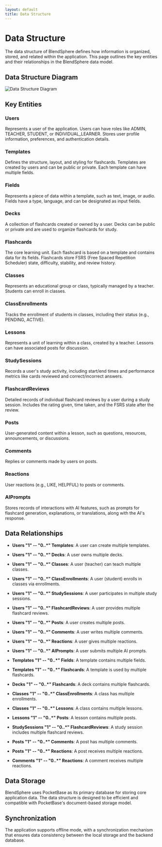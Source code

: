 ```yaml
---
layout: default
title: Data Structure
---
```


# Data Structure

The data structure of BlendSphere defines how information is organized, stored, and related within the application. This page outlines the key entities and their relationships in the BlendSphere data model.

## Data Structure Diagram

![Data Structure Diagram](images/BlendSphere%20Data%20Structure%20-%20PocketBase%20Compatible.png)

## Key Entities

### Users

Represents a user of the application. Users can have roles like ADMIN, TEACHER, STUDENT, or INDIVIDUAL_LEARNER. Stores user profile information, preferences, and authentication details.

### Templates

Defines the structure, layout, and styling for flashcards. Templates are created by users and can be public or private. Each template can have multiple fields.

### Fields

Represents a piece of data within a template, such as text, image, or audio. Fields have a type, language, and can be designated as input fields.

### Decks

A collection of flashcards created or owned by a user. Decks can be public or private and are used to organize flashcards for study.

### Flashcards

The core learning unit. Each flashcard is based on a template and contains data for its fields. Flashcards store FSRS (Free Spaced Repetition Scheduler) state, difficulty, stability, and review history.

### Classes

Represents an educational group or class, typically managed by a teacher. Students can enroll in classes.

### ClassEnrollments

Tracks the enrollment of students in classes, including their status (e.g., PENDING, ACTIVE).

### Lessons

Represents a unit of learning within a class, created by a teacher. Lessons can have associated posts for discussion.

### StudySessions

Records a user's study activity, including start/end times and performance metrics like cards reviewed and correct/incorrect answers.

### FlashcardReviews

Detailed records of individual flashcard reviews by a user during a study session. Includes the rating given, time taken, and the FSRS state after the review.

### Posts

User-generated content within a lesson, such as questions, resources, announcements, or discussions.

### Comments

Replies or comments made by users on posts.

### Reactions

User reactions (e.g., LIKE, HELPFUL) to posts or comments.

### AIPrompts

Stores records of interactions with AI features, such as prompts for flashcard generation, explanations, or translations, along with the AI's response.

## Data Relationships

- **Users "1" -- "0..\*" Templates**: A user can create multiple templates.
- **Users "1" -- "0..\*" Decks**: A user owns multiple decks.
- **Users "1" -- "0..\*" Classes**: A user (teacher) can teach multiple classes.
- **Users "1" -- "0..\*" ClassEnrollments**: A user (student) enrolls in classes via enrollments.
- **Users "1" -- "0..\*" StudySessions**: A user participates in multiple study sessions.
- **Users "1" -- "0..\*" FlashcardReviews**: A user provides multiple flashcard reviews.
- **Users "1" -- "0..\*" Posts**: A user creates multiple posts.
- **Users "1" -- "0..\*" Comments**: A user writes multiple comments.
- **Users "1" -- "0..\*" Reactions**: A user gives multiple reactions.
- **Users "1" -- "0..\*" AIPrompts**: A user submits multiple AI prompts.

- **Templates "1" -- "0..\*" Fields**: A template contains multiple fields.
- **Templates "1" -- "0..\*" Flashcards**: A template is used by multiple flashcards.

- **Decks "1" -- "0..\*" Flashcards**: A deck contains multiple flashcards.

- **Classes "1" -- "0..\*" ClassEnrollments**: A class has multiple enrollments.
- **Classes "1" -- "0..\*" Lessons**: A class contains multiple lessons.

- **Lessons "1" -- "0..\*" Posts**: A lesson contains multiple posts.

- **StudySessions "1" -- "0..\*" FlashcardReviews**: A study session includes multiple flashcard reviews.

- **Posts "1" -- "0..\*" Comments**: A post has multiple comments.
- **Posts "1" -- "0..\*" Reactions**: A post receives multiple reactions.

- **Comments "1" -- "0..\*" Reactions**: A comment receives multiple reactions.

## Data Storage

BlendSphere uses PocketBase as its primary database for storing core application data. The data structure is designed to be efficient and compatible with PocketBase's document-based storage model.

## Synchronization

The application supports offline mode, with a synchronization mechanism that ensures data consistency between the local storage and the backend database.
